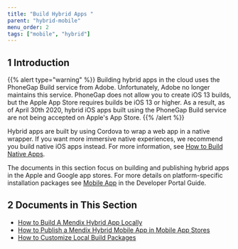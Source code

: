 ```yaml
---
title: "Build Hybrid Apps "
parent: "hybrid-mobile"
menu_order: 2
tags: ["mobile", "hybrid"]
---
```


## 1 Introduction

{{% alert type="warning" %}}
Building hybrid apps in the cloud uses the PhoneGap Build service from Adobe. Unfortunately, Adobe no longer maintains this service. PhoneGap does not allow you to create  iOS 13 builds, but the Apple App Store requires builds be iOS 13 or higher. As a result, as of April 30th 2020, hybrid iOS apps built using the PhoneGap Build service are not being accepted on Apple's App Store. 
{{% /alert %}}

Hybrid apps are built by using Cordova to wrap a web app in a native wrapper. If you want more immersive native experiences, we recommend you build native iOS apps instead. For more information, see [How to Build Native Apps](build-native-apps).

The documents in this section focus on building and publishing hybrid apps in the Apple and Google app stores. For more details on platform-specific installation packages see [Mobile App](/developerportal/deploy/mobileapp) in the Developer Portal Guide.

## 2 Documents in This Section

* [How to Build A Mendix Hybrid App Locally](build-hybrid-locally)
* [How to Publish a Mendix Hybrid Mobile App in Mobile App Stores](publishing-a-mendix-hybrid-mobile-app-in-mobile-app-stores)
* [How to Customize Local Build Packages](customizing-phonegap-build-packages)

